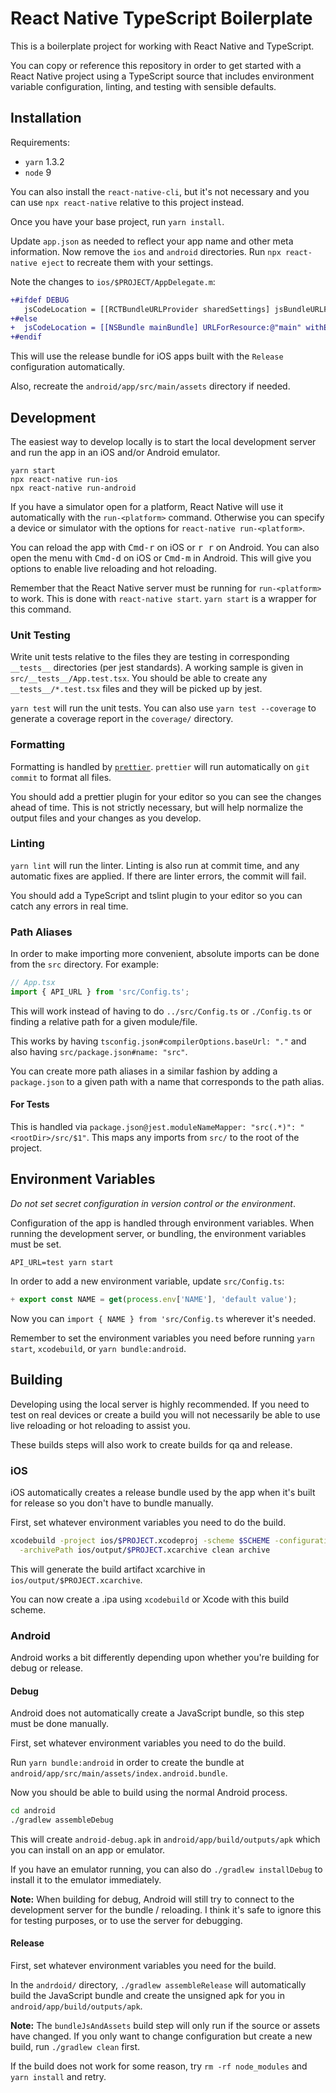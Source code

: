 # React Native TypeScript Boilerplate
This is a boilerplate project for working with React Native and TypeScript.

You can copy or reference this repository in order to get started with a React Native
project using a TypeScript source that includes environment variable
configuration, linting, and testing with sensible defaults.

## Installation
Requirements:
* `yarn` 1.3.2
* `node` 9

You can also install the `react-native-cli`, but it's not necessary and you
can use `npx react-native` relative to this project instead.

Once you have your base project, run `yarn install`.

Update `app.json` as needed to reflect your app name and other meta information.
Now remove the `ios` and `android` directories. Run `npx react-native eject` to
recreate them with your settings.

Note the changes to `ios/$PROJECT/AppDelegate.m`:

```diff
+#ifdef DEBUG
   jsCodeLocation = [[RCTBundleURLProvider sharedSettings] jsBundleURLForBundleRoot:@"index" fallbackResource:nil];
+#else
+  jsCodeLocation = [[NSBundle mainBundle] URLForResource:@"main" withExtension:@"jsbundle"];
+#endif
```

This will use the release bundle for iOS apps built with the `Release`
configuration automatically.

Also, recreate the `android/app/src/main/assets` directory if needed.

## Development
The easiest way to develop locally is to start the local development server and
run the app in an iOS and/or Android emulator.

```
yarn start
npx react-native run-ios
npx react-native run-android
```

If you have a simulator open for a platform, React Native will use it
automatically with the `run-<platform>` command. Otherwise you can specify a
device or simulator with the options for `react-native run-<platform>`.

You can reload the app with <kbd>Cmd-r</kbd> on iOS or <kbd>r r</kbd> on
Android. You can also open the menu with <kbd>Cmd-d</kbd> on iOS or
<kbd>Cmd-m</kbd> in Android. This will give you options to enable live reloading
and hot reloading.

Remember that the React Native server must be running for `run-<platform>` to
work. This is done with `react-native start`. `yarn start` is a wrapper for this
command.

### Unit Testing
Write unit tests relative to the files they are testing in corresponding
`__tests__` directories (per jest standards). A working sample is given in
`src/__tests__/App.test.tsx`. You should be able to create any `__tests__/*.test.tsx`
files and they will be picked up by jest.

`yarn test` will run the unit tests. You can also use `yarn test --coverage`
to generate a coverage report in the `coverage/` directory.

### Formatting
Formatting is handled by [`prettier`](https://github.com/prettier/prettier).
`prettier` will run automatically on `git commit` to format all files.

You should add a prettier plugin for your editor so you can see the changes
ahead of time. This is not strictly necessary, but will help normalize the
output files and your changes as you develop.

### Linting
`yarn lint` will run the linter. Linting is also run at commit time, and any
automatic fixes are applied. If there are linter errors, the commit will fail.

You should add a TypeScript and tslint plugin to your editor so you can catch
any errors in real time.

### Path Aliases
In order to make importing more convenient, absolute imports can be done from
the `src` directory. For example:

```ts
// App.tsx
import { API_URL } from 'src/Config.ts';
```

This will work instead of having to do `../src/Config.ts` or `./Config.ts` or
finding a relative path for a given module/file.

This works by having `tsconfig.json#compilerOptions.baseUrl: "."` and also
having `src/package.json#name: "src"`.

You can create more path aliases in a similar fashion by adding a
`package.json` to a given path with a name that corresponds to the path alias.

#### For Tests
This is handled via `package.json@jest.moduleNameMapper: "src(.*)": "<rootDir>/src/$1"`.
This maps any imports from `src/` to the root of the project.

## Environment Variables
*Do not set secret configuration in version control or the environment*.

Configuration of the app is handled through environment variables. When running
the development server, or bundling, the environment variables must be set.

```
API_URL=test yarn start
```

In order to add a new environment variable, update `src/Config.ts`:

```ts
+ export const NAME = get(process.env['NAME'], 'default value');
```

Now you can `import { NAME } from 'src/Config.ts` wherever it's needed.

Remember to set the environment variables you need  before running `yarn start`,
`xcodebuild`, or `yarn bundle:android`.

## Building
Developing using the local server is highly recommended. If you need to test on
real devices or create a build you will not necessarily be able to use live
reloading or hot reloading to assist you.

These builds steps will also work to create builds for qa and release.

### iOS
iOS automatically creates a release bundle used by the app when it's built for
release so you don't have to bundle manually.

First, set whatever environment variables you need to do the build.

```sh
xcodebuild -project ios/$PROJECT.xcodeproj -scheme $SCHEME -configuration $DEBUG_OR_RELEASE \
  -archivePath ios/output/$PROJECT.xcarchive clean archive
```

This will generate the build artifact xcarchive in `ios/output/$PROJECT.xcarchive`.

You can now create a .ipa using `xcodebuild` or Xcode with this build scheme.

### Android
Android works a bit differently depending upon whether you're building for
debug or release.

#### Debug
Android does not automatically create a JavaScript bundle, so this step must
be done manually.

First, set whatever environment variables you need to do the build.

Run `yarn bundle:android` in order to create the bundle at
`android/app/src/main/assets/index.android.bundle`.

Now you should be able to build using the normal Android process.

```sh
cd android
./gradlew assembleDebug
```

This will create `android-debug.apk` in `android/app/build/outputs/apk` which
you can install on an app or emulator.

If you have an emulator running, you can also do `./gradlew installDebug` to
install it to the emulator immediately.

**Note:** When building for debug, Android will still try to connect to the
development server for the bundle / reloading. I think it's safe to ignore this
for testing purposes, or to use the server for debugging.

#### Release
First, set whatever environment variables you need for the build.

In the `andrdoid/` directory, `./gradlew assembleRelease` will automatically
build the JavaScript bundle and create the unsigned apk for you in
`android/app/build/outputs/apk`.

**Note:** The `bundleJsAndAssets` build step will only run if the source or
assets have changed. If you only want to change configuration but create a new
build, run `./gradlew clean` first.

If the build does not work for some reason, try `rm -rf node_modules` and
`yarn install` and retry.
